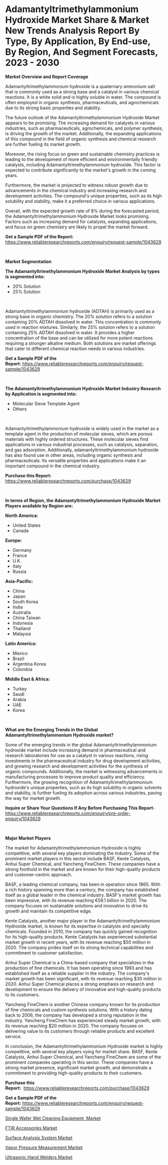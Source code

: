 <p><h1>Adamantyltrimethylammonium Hydroxide Market Share & Market New Trends Analysis Report By Type, By Application, By End-use, By Region, And Segment Forecasts, 2023 - 2030</h1></p><p><strong>Market Overview and Report Coverage</strong></p>
<p><p>Adamantyltrimethylammonium hydroxide is a quaternary ammonium salt that is commonly used as a strong base and a catalyst in various chemical reactions. It is a white solid and is highly soluble in water. The compound is often employed in organic synthesis, pharmaceuticals, and agrochemicals due to its strong basic properties and stability.</p><p>The future outlook of the Adamantyltrimethylammonium Hydroxide Market appears to be promising. The increasing demand for catalysts in various industries, such as pharmaceuticals, agrochemicals, and polymer synthesis, is driving the growth of the market. Additionally, the expanding applications of this compound in the field of organic synthesis and chemical research are further fueling its market growth.</p><p>Moreover, the rising focus on green and sustainable chemistry practices is leading to the development of more efficient and environmentally friendly catalysts, including Adamantyltrimethylammonium hydroxide. This factor is expected to contribute significantly to the market's growth in the coming years.</p><p>Furthermore, the market is projected to witness robust growth due to advancements in the chemical industry and increasing research and development activities. The compound's unique properties, such as its high solubility and stability, make it a preferred choice in various applications.</p><p>Overall, with the expected growth rate of 8% during the forecasted period, the Adamantyltrimethylammonium Hydroxide Market looks promising. Factors such as increasing demand for catalysts, expanding applications, and focus on green chemistry are likely to propel the market forward.</p></p>
<p><strong>Get a Sample PDF of the Report:</strong> <a href="https://www.reliableresearchreports.com/enquiry/request-sample/1043629">https://www.reliableresearchreports.com/enquiry/request-sample/1043629</a></p>
<p>&nbsp;</p>
<p><strong>Market Segmentation</strong></p>
<p><strong>The Adamantyltrimethylammonium Hydroxide Market Analysis by types is segmented into:</strong></p>
<p><ul><li>20% Solution</li><li>25% Solution</li></ul></p>
<p>&nbsp;</p>
<p><p>Adamantyltrimethylammonium hydroxide (ADTAH) is primarily used as a strong base in organic chemistry. The 20% solution refers to a solution containing 20% ADTAH dissolved in water. This concentration is commonly used in reaction mixtures. Similarly, the 25% solution refers to a solution containing 25% ADTAH dissolved in water. It provides a higher concentration of the base and can be utilized for more potent reactions requiring a stronger alkaline medium. Both solutions are market offerings that cater to different chemical reaction needs in various industries.</p></p>
<p><strong>Get a Sample PDF of the Report:</strong>&nbsp;<a href="https://www.reliableresearchreports.com/enquiry/request-sample/1043629">https://www.reliableresearchreports.com/enquiry/request-sample/1043629</a></p>
<p>&nbsp;</p>
<p><strong>The Adamantyltrimethylammonium Hydroxide Market Industry Research by Application is segmented into:</strong></p>
<p><ul><li>Molecular Sieve Template Agent</li><li>Others</li></ul></p>
<p>&nbsp;</p>
<p><p>Adamantyltrimethylammonium hydroxide is widely used in the market as a template agent in the production of molecular sieves, which are porous materials with highly ordered structures. These molecular sieves find applications in various industrial processes, such as catalysis, separation, and gas adsorption. Additionally, adamantyltrimethylammonium hydroxide has also found use in other areas, including organic synthesis and pharmaceuticals. Its versatile properties and applications make it an important compound in the chemical industry.</p></p>
<p><strong>Purchase this Report:</strong>&nbsp; <a href="https://www.reliableresearchreports.com/purchase/1043629">https://www.reliableresearchreports.com/purchase/1043629</a></p>
<p>&nbsp;</p>
<p><strong>In terms of Region, the Adamantyltrimethylammonium Hydroxide Market Players available by Region are:</strong></p>
<p>
    <p> <strong> North America: </strong>
        <ul>
            <li>United States</li>
            <li>Canada</li>
        </ul>
        </p> 
    <p> <strong> Europe: </strong>
        <ul>
            <li>Germany</li>
            <li>France</li>
            <li>U.K.</li>
            <li>Italy</li>
            <li>Russia</li>
        </ul>
        </p> 
    <p> <strong> Asia-Pacific: </strong>
        <ul>
            <li>China</li>
            <li>Japan</li>
            <li>South Korea</li>
            <li>India</li>
            <li>Australia</li>
            <li>China Taiwan</li>
            <li>Indonesia</li>
            <li>Thailand</li>
            <li>Malaysia</li>
        </ul>
        </p> 
    <p> <strong> Latin America: </strong>
        <ul>
            <li>Mexico</li>
            <li>Brazil</li>
            <li>Argentina Korea</li>
            <li>Colombia</li>
        </ul>
        </p> 
    <p> <strong> Middle East & Africa: </strong>
        <ul>
            <li>Turkey</li>
            <li>Saudi</li>
            <li>Arabia</li>
            <li>UAE</li>
            <li>Korea</li>
        </ul>
    </p>
    </p>
<p>&nbsp;</p>
<p><strong>What are the Emerging Trends in the Global Adamantyltrimethylammonium Hydroxide market?</strong></p>
<p><p>Some of the emerging trends in the global Adamantyltrimethylammonium hydroxide market include increasing demand in pharmaceutical and research laboratories for use as a catalyst in various reactions, rising investments in the pharmaceutical industry for drug development activities, and growing research and development activities for the synthesis of organic compounds. Additionally, the market is witnessing advancements in manufacturing processes to improve product quality and efficiency. Furthermore, the growing recognition of Adamantyltrimethylammonium hydroxide's unique properties, such as its high solubility in organic solvents and stability, is further fueling its adoption across various industries, paving the way for market growth.</p></p>
<p><strong>Inquire or Share Your Questions If Any Before Purchasing This Report</strong>- <a href="https://www.reliableresearchreports.com/enquiry/pre-order-enquiry/1043629">https://www.reliableresearchreports.com/enquiry/pre-order-enquiry/1043629</a></p>
<p>&nbsp;</p>
<p><strong>Major Market Players</strong></p>
<p><p>The market for Adamantyltrimethylammonium Hydroxide is highly competitive, with several key players dominating the industry. Some of the prominent market players in this sector include BASF, Kente Catalysts, Anhui Super Chemical, and Yancheng FineChem. These companies have a strong foothold in the market and are known for their high-quality products and customer-centric approach.</p><p>BASF, a leading chemical company, has been in operation since 1865. With a rich history spanning more than a century, the company has established itself as a global leader in the chemical industry. BASF's market growth has been impressive, with its revenue reaching €59.1 billion in 2020. The company focuses on sustainable solutions and innovation to drive its growth and maintain its competitive edge.</p><p>Kente Catalysts, another major player in the Adamantyltrimethylammonium Hydroxide market, is known for its expertise in catalysts and specialty chemicals. Founded in 2010, the company has quickly gained recognition for its high-quality products. Kente Catalysts has experienced substantial market growth in recent years, with its revenue reaching $50 million in 2020. The company prides itself on its strong technical capabilities and commitment to customer satisfaction.</p><p>Anhui Super Chemical is a China-based company that specializes in the production of fine chemicals. It has been operating since 1993 and has established itself as a reliable supplier in the industry. The company's market growth has been significant, with its revenue reaching $30 million in 2020. Anhui Super Chemical places a strong emphasis on research and development to ensure the delivery of innovative and high-quality products to its customers.</p><p>Yancheng FineChem is another Chinese company known for its production of fine chemicals and custom synthesis solutions. With a history dating back to 2006, the company has developed a strong reputation in the industry. Yancheng FineChem has experienced steady market growth, with its revenue reaching $20 million in 2020. The company focuses on delivering value to its customers through reliable products and excellent service.</p><p>In conclusion, the Adamantyltrimethylammonium Hydroxide market is highly competitive, with several key players vying for market share. BASF, Kente Catalysts, Anhui Super Chemical, and Yancheng FineChem are some of the prominent companies operating in this sector. These companies have a strong market presence, significant market growth, and demonstrate a commitment to providing high-quality products to their customers.</p></p>
<p><strong>Purchase this Report:</strong>&nbsp;&nbsp;<a href="https://www.reliableresearchreports.com/purchase/1043629">https://www.reliableresearchreports.com/purchase/1043629</a></p>
<p></p>
<p><strong>Get a Sample PDF of the Report:</strong>&nbsp;<a href="https://www.reliableresearchreports.com/enquiry/request-sample/1043629">https://www.reliableresearchreports.com/enquiry/request-sample/1043629</a></p>
<p><p><a href="https://medium.com/@shaniekunze/single-wafer-wet-cleaning-equipment-market-furnishes-information-on-market-share-market-trends-a93eb0bd070f">Single Wafer Wet Cleaning Equipment  Market</a></p><p><a href="https://medium.com/@devyncasper/ftir-accessories-market-the-key-to-successful-business-strategy-forecast-till-2030-4cba921ea570">FTIR Accessories Market</a></p><p><a href="https://medium.com/@isaiasmarks/surface-analysis-system-market-report-reveals-the-latest-trends-and-growth-opportunities-of-this-9e46ae00aff5">Surface Analysis System Market</a></p><p><a href="https://medium.com/@hollymayert/vapor-pressure-measurement-market-size-market-outlook-and-market-forecast-2023-to-2030-d21bc2bf76b8">Vapor Pressure Measurement Market</a></p><p><a href="https://medium.com/@ulicesdoyle2023/ultrasonic-hand-welders-market-comprehensive-assessment-by-type-application-and-geography-06ccd17274b8">Ultrasonic Hand Welders Market</a></p></p>
